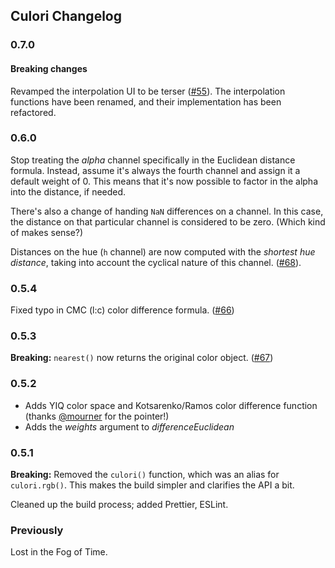 ## Culori Changelog

### 0.7.0

#### Breaking changes

Revamped the interpolation UI to be terser ([#55](https://github.com/Evercoder/culori/issues/55)). The interpolation functions have been renamed, and their implementation has been refactored.

### 0.6.0

Stop treating the _alpha_ channel specifically in the Euclidean distance formula. Instead, assume it's always the fourth channel and assign it a default weight of 0. This means that it's now possible to factor in the alpha into the distance, if needed.

There's also a change of handing `NaN` differences on a channel. In this case, the distance on that particular channel is considered to be zero. (Which kind of makes sense?)

Distances on the hue (`h` channel) are now computed with the _shortest hue distance_, taking into account the cyclical nature of this channel. ([#68](https://github.com/Evercoder/culori/issues/68)).

### 0.5.4

Fixed typo in CMC (l:c) color difference formula. ([#66](https://github.com/Evercoder/culori/issues/66))

### 0.5.3

**Breaking:** `nearest()` now returns the original color object. ([#67](https://github.com/Evercoder/culori/issues/67))

### 0.5.2

-   Adds YIQ color space and Kotsarenko/Ramos color difference function (thanks [@mourner](https://github.com/mourner) for the pointer!)
-   Adds the _weights_ argument to _differenceEuclidean_

### 0.5.1

**Breaking:** Removed the `culori()` function, which was an alias for `culori.rgb()`. This makes the build simpler and clarifies the API a bit.

Cleaned up the build process; added Prettier, ESLint.

### Previously

Lost in the Fog of Time.
